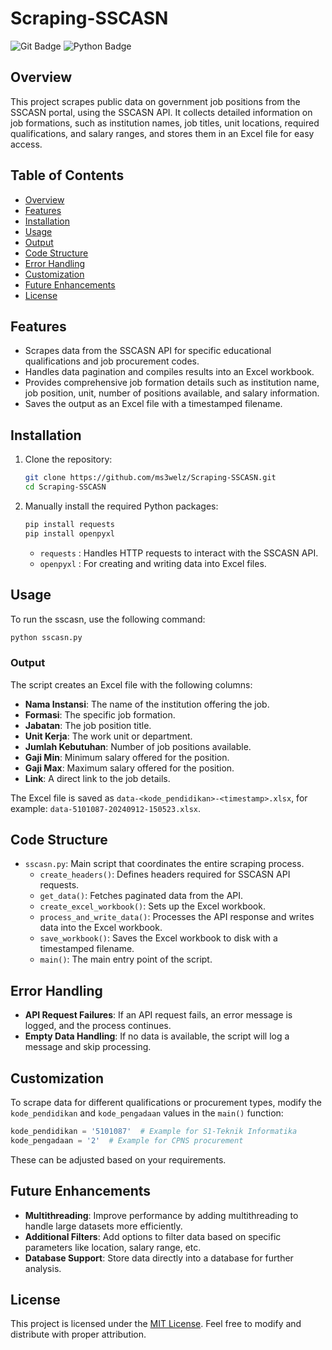 # Scraping-SSCASN

![Git Badge](https://img.shields.io/badge/GIT-black?style=for-the-badge&logo=GIT&logoColor=F05032)
![Python Badge](https://img.shields.io/badge/PYTHON-black?style=for-the-badge&logo=python&logoColor=gold)

## Overview

This project scrapes public data on government job positions from the SSCASN portal, using the SSCASN API. It collects detailed information on job formations, such as institution names, job titles, unit locations, required qualifications, and salary ranges, and stores them in an Excel file for easy access.

## Table of Contents

- [Overview](#overview)
- [Features](#features)
- [Installation](#installation)
- [Usage](#usage)
- [Output](#output)
- [Code Structure](#code-structure)
- [Error Handling](#error-handling)
- [Customization](#customization)
- [Future Enhancements](#future-enhancements)
- [License](#license)

## Features

- Scrapes data from the SSCASN API for specific educational qualifications and job procurement codes.
- Handles data pagination and compiles results into an Excel workbook.
- Provides comprehensive job formation details such as institution name, job position, unit, number of positions available, and salary information.
- Saves the output as an Excel file with a timestamped filename.

## Installation

1. Clone the repository:

   ```bash
   git clone https://github.com/ms3welz/Scraping-SSCASN.git
   cd Scraping-SSCASN
   ```

2. Manually install the required Python packages:

   ```bash
   pip install requests
   pip install openpyxl
   ```

   - `requests` : Handles HTTP requests to interact with the SSCASN API.
   - `openpyxl` : For creating and writing data into Excel files.

## Usage

To run the sscasn, use the following command:

```bash
python sscasn.py
```

### Output

The script creates an Excel file with the following columns:

- **Nama Instansi**: The name of the institution offering the job.
- **Formasi**: The specific job formation.
- **Jabatan**: The job position title.
- **Unit Kerja**: The work unit or department.
- **Jumlah Kebutuhan**: Number of job positions available.
- **Gaji Min**: Minimum salary offered for the position.
- **Gaji Max**: Maximum salary offered for the position.
- **Link**: A direct link to the job details.

The Excel file is saved as `data-<kode_pendidikan>-<timestamp>.xlsx`, for example: `data-5101087-20240912-150523.xlsx`.

## Code Structure

- `sscasn.py`: Main script that coordinates the entire scraping process.
  - `create_headers()`: Defines headers required for SSCASN API requests.
  - `get_data()`: Fetches paginated data from the API.
  - `create_excel_workbook()`: Sets up the Excel workbook.
  - `process_and_write_data()`: Processes the API response and writes data into the Excel workbook.
  - `save_workbook()`: Saves the Excel workbook to disk with a timestamped filename.
  - `main()`: The main entry point of the script.

## Error Handling

- **API Request Failures**: If an API request fails, an error message is logged, and the process continues.
- **Empty Data Handling**: If no data is available, the script will log a message and skip processing.

## Customization

To scrape data for different qualifications or procurement types, modify the `kode_pendidikan` and `kode_pengadaan` values in the `main()` function:

```python
kode_pendidikan = '5101087'  # Example for S1-Teknik Informatika
kode_pengadaan = '2'  # Example for CPNS procurement
```

These can be adjusted based on your requirements.

## Future Enhancements

- **Multithreading**: Improve performance by adding multithreading to handle large datasets more efficiently.
- **Additional Filters**: Add options to filter data based on specific parameters like location, salary range, etc.
- **Database Support**: Store data directly into a database for further analysis.

## License

This project is licensed under the [MIT License](LICENSE). Feel free to modify and distribute with proper attribution.
